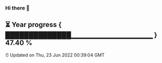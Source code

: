 ### Hi there 👋
⏳ Year progress { ██████████████▁▁▁▁▁▁▁▁▁▁▁▁▁▁▁▁ } 47.40 %
---
⏰ Updated on Thu, 23 Jun 2022 00:39:04 GMT

